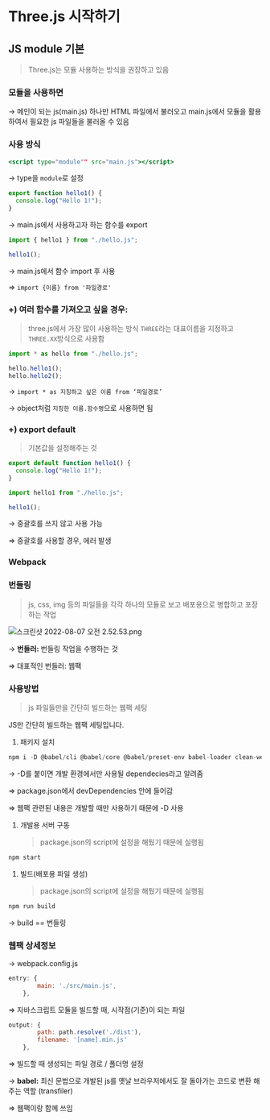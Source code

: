 # Three.js 시작하기

## JS module 기본

> Three.js는 모듈 사용하는 방식을 권장하고 있음
> 

### **모듈을 사용하면**

→ 메인이 되는 js(main.js) 하나만 HTML 파일에서 불러오고 main.js에서 모듈을 활용하여서 필요한 js 파일들을 불러올 수 있음

### 사용 방식

```jsx
<script type="module"" src="main.js"></script>
```

→ type을 `module`로 설정

```jsx
export function hello1() {
  console.log("Hello 1!");
}
```

→ main.js에서 사용하고자 하는 함수를 export

```jsx
import { hello1 } from "./hello.js";

hello1();
```

→ main.js에서 함수 import 후 사용

⇒ `import {이름} from '파일경로'`

### +) 여러 함수를 가져오고 싶을 경우:

> three.js에서 가장 많이 사용하는 방식
`THREE`라는 대표이름을 지정하고 `THREE.XX`방식으로 사용함
> 

```jsx
import * as hello from "./hello.js";

hello.hello1();
hello.hello2();
```

→ `import * as 지칭하고 싶은 이름 from ‘파일경로’`

→ object처럼 `지칭한 이름.함수명`으로 사용하면 됨

### +) export default

> 기본값을 설정해주는 것
> 

```jsx
export default function hello1() {
  console.log("Hello 1!");
}
```

```jsx
import hello1 from "./hello.js";

hello1();
```

→ 중괄호를 쓰지 않고 사용 가능

⇒ 중괄호를 사용할 경우, 에러 발생

### Webpack

### 번들링

> js, css, img 등의 파일들을 각각 하나의 모듈로 보고 배포용으로 병합하고 포장하는 작업
> 

![스크린샷 2022-08-07 오전 2.52.53.png](https://s3-us-west-2.amazonaws.com/secure.notion-static.com/083707ea-d42e-40dc-b77b-0b10717f32ae/%E1%84%89%E1%85%B3%E1%84%8F%E1%85%B3%E1%84%85%E1%85%B5%E1%86%AB%E1%84%89%E1%85%A3%E1%86%BA_2022-08-07_%E1%84%8B%E1%85%A9%E1%84%8C%E1%85%A5%E1%86%AB_2.52.53.png)

→ **번들러:** 번들링 작업을 수행하는 것

⇒ 대표적인 번들러: 웹팩

### 사용방법

> js 파일들만을 간단히 빌드하는 웹팩 세팅
> 

JS만 간단히 빌드하는 웹팩 세팅입니다.

1. 패키지 설치

```jsx
npm i -D @babel/cli @babel/core @babel/preset-env babel-loader clean-webpack-plugin core-js cross-env terser-webpack-plugin webpack webpack-cli
```

→ -D를 붙이면 개발 환경에서만 사용될 dependecies라고 알려줌

⇒ package.json에서 devDependencies 안에 들어감

⇒ 웹팩 관련된 내용은 개발할 때만 사용하기 때문에 -D 사용

1. 개발용 서버 구동 
    
    > package.json의 script에 설정을 해뒀기 때문에 실행됨
    > 

```jsx
npm start
```

1. 빌드(배포용 파일 생성)
    
    > package.json의 script에 설정을 해뒀기 때문에 실행됨
    > 

```jsx
npm run build
```

→ build == 번들링

### 웹팩 상세정보

→ webpack.config.js

```jsx
entry: {
		main: './src/main.js',
	},
```

⇒ 자바스크립트 모듈을 빌드할 때, 시작점(기준)이 되는 파일

```jsx
output: {
		path: path.resolve('./dist'),
		filename: '[name].min.js'
	},
```

⇒ 빌드할 때 생성되는 파일 경로 / 폴더명 설정

→ **babel:** 최신 문법으로 개발된 js를 옛날 브라우저에서도 잘 돌아가는 코드로 변환 해주는 역할 (transfiler)

⇒ 웹팩이랑 함께 쓰임
